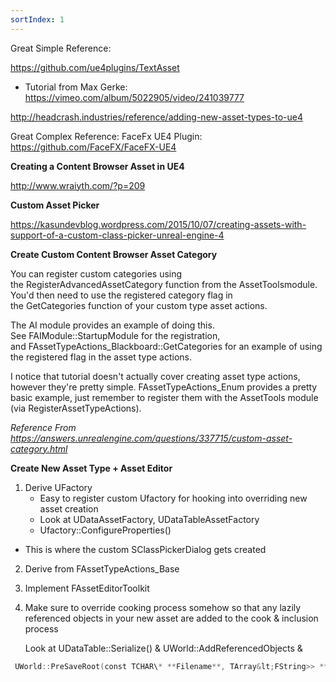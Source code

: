 ```yaml
---
sortIndex: 1
---
```


Great Simple Reference:

<https://github.com/ue4plugins/TextAsset>

- Tutorial from Max Gerke: <https://vimeo.com/album/5022905/video/241039777>

<http://headcrash.industries/reference/adding-new-asset-types-to-ue4>

Great Complex Reference: FaceFx UE4 Plugin: <https://github.com/FaceFX/FaceFX-UE4>

**Creating a Content Browser Asset in UE4**

<http://www.wraiyth.com/?p=209>

**Custom Asset Picker**

<https://kasundevblog.wordpress.com/2015/10/07/creating-assets-with-support-of-a-custom-class-picker-unreal-engine-4>

**Create Custom Content Browser Asset Category**

You can register custom categories using the RegisterAdvancedAssetCategory function from the AssetToolsmodule. You'd then need to use the registered category flag in the GetCategories function of your custom type asset actions.

The AI module provides an example of doing this. See FAIModule::StartupModule for the registration, and FAssetTypeActions_Blackboard::GetCategories for an example of using the registered flag in the asset type actions.

I notice that tutorial doesn't actually cover creating asset type actions, however they're pretty simple. FAssetTypeActions_Enum provides a pretty basic example, just remember to register them with the AssetTools module (via RegisterAssetTypeActions).

*Reference From <https://answers.unrealengine.com/questions/337715/custom-asset-category.html>*

**Create New Asset Type + Asset Editor**

1. Derive UFactory
   - Easy to register custom Ufactory for hooking into overriding new asset creation
   - Look at UDataAssetFactory, UDataTableAssetFactory
   - Ufactory::ConfigureProperties()

- This is where the custom SClassPickerDialog gets created

2. Derive from FAssetTypeActions_Base

2. Implement FAssetEditorToolkit

2. Make sure to override cooking process somehow so that any lazily referenced objects in your new asset are added to the cook & inclusion process

   Look at UDataTable::Serialize() & UWorld::AddReferencedObjects &

```cpp
 UWorld::PreSaveRoot(const TCHAR\* **Filename**, TArray&lt;FString>> **AdditionalPackagesToCook**)
```
